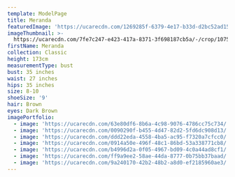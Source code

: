 ```yaml
---
template: ModelPage
title: Meranda
featuredImage: 'https://ucarecdn.com/1269285f-6379-4e17-b33d-d2bc52ad159a/'
imageThumbnail: >-
  https://ucarecdn.com/7fe7c247-e423-417a-8371-3f698187cb5a/-/crop/1075x1291/1264,886/-/preview/
firstName: Meranda
collection: Classic
height: 173cm
measurementType: bust
bust: 35 inches
waist: 27 inches
hips: 35 inches
size: 8-10
shoeSize: '9'
hair: Brown
eyes: Dark Brown
imagePortfolio:
  - image: 'https://ucarecdn.com/63e80df6-8b6a-4c98-9076-4786cc75c734/'
  - image: 'https://ucarecdn.com/0090290f-b455-4d47-82d2-5fd6dc908d13/'
  - image: 'https://ucarecdn.com/ddd22eda-4558-4ba5-ac95-f7320a7cfcc0/'
  - image: 'https://ucarecdn.com/0914a50e-496f-48c1-86bd-53a338771cb8/'
  - image: 'https://ucarecdn.com/b4996d2a-0f05-4967-bd09-4c0a44ad8cf1/'
  - image: 'https://ucarecdn.com/ff9a9ee2-58ae-44da-8777-0b75bb37baad/'
  - image: 'https://ucarecdn.com/9a240170-42b2-48b2-a8d0-ef2185960ae3/'
---
```



